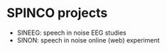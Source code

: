 # SPINCO projects

- SINEEG: speech in noise EEG studies
- SINON: speech in noise online (web) experiment
